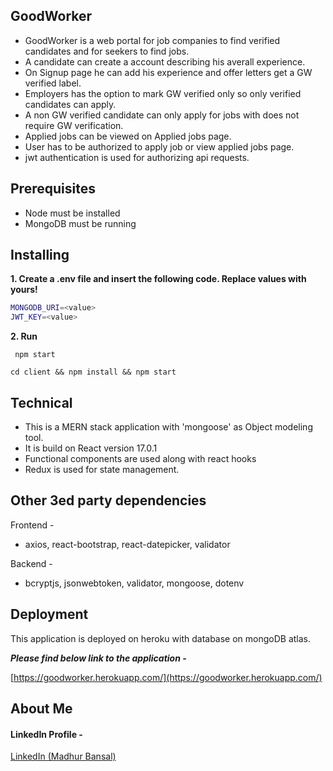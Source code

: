 ## GoodWorker

- GoodWorker is a web portal for job companies to find verified candidates and for seekers to find jobs.
- A candidate can create a account describing his averall experience.
- On Signup page he can add his experience and offer letters get a GW verified label.
- Employers has the option to mark GW verified only so only verified candidates can apply.
- A non GW verified candidate can only apply for jobs with does not require GW verification.
- Applied jobs can be viewed on Applied jobs page.
- User has to be authorized to apply job or view applied jobs page.
- jwt authentication is used for authorizing api requests.

## Prerequisites 

- Node must be installed
- MongoDB must be running

## Installing

**1. Create a .env file and insert the following code. Replace values with yours!**

```bash
MONGODB_URI=<value>
JWT_KEY=<value>
```
**2. Run**

` npm start`

` cd client && npm install && npm start `

## Technical 

- This is a MERN stack application with 'mongoose' as Object modeling tool.
- It is build on React version 17.0.1
- Functional components are used along with react hooks
- Redux is used for state management.

## Other 3ed party dependencies
Frontend -
- axios, react-bootstrap, react-datepicker, validator

Backend -
- bcryptjs, jsonwebtoken, validator, mongoose, dotenv

## Deployment

This application is deployed on heroku with database on mongoDB atlas.

***Please find below link to the application -***

[https://goodworker.herokuapp.com/](https://goodworker.herokuapp.com/)

## About Me

#### LinkedIn Profile -
[LinkedIn (Madhur Bansal)](https://www.linkedin.com/in/madhur-bansal-b4b694117/)
